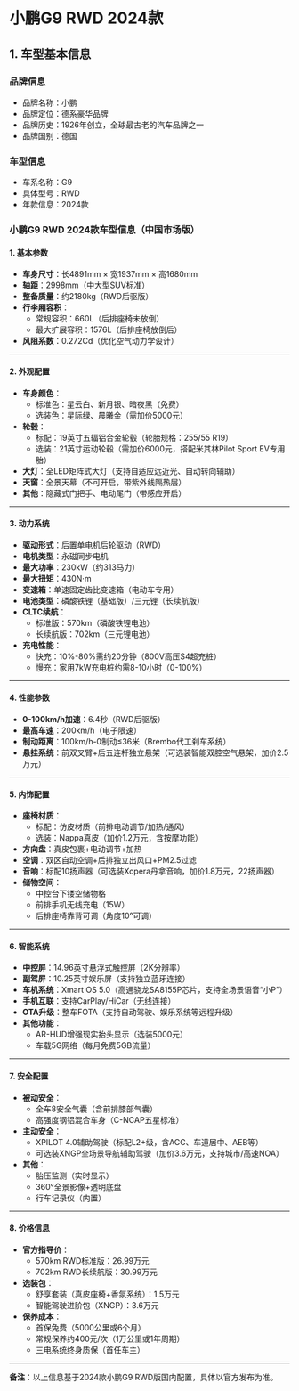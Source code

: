 
# 小鹏G9 RWD 2024款
## 1. 车型基本信息
### 品牌信息
- 品牌名称：小鹏
- 品牌定位：德系豪华品牌
- 品牌历史：1926年创立，全球最古老的汽车品牌之一
- 品牌国别：德国

### 车型信息
- 车系名称：G9
- 具体型号：RWD
- 年款信息：2024款

### 小鹏G9 RWD 2024款车型信息（中国市场版）  

#### **1. 基本参数**  
- **车身尺寸**：长4891mm × 宽1937mm × 高1680mm  
- **轴距**：2998mm（中大型SUV标准）  
- **整备质量**：约2180kg（RWD后驱版）  
- **行李厢容积**：  
  - 常规容积：660L（后排座椅未放倒）  
  - 最大扩展容积：1576L（后排座椅放倒后）  
- **风阻系数**：0.272Cd（优化空气动力学设计）  

---

#### **2. 外观配置**  
- **车身颜色**：  
  - 标准色：星云白、新月银、暗夜黑（免费）  
  - 选装色：星际绿、晨曦金（需加价5000元）  
- **轮毂**：  
  - 标配：19英寸五辐铝合金轮毂（轮胎规格：255/55 R19）  
  - 选装：21英寸运动轮毂（需加价6000元，搭配米其林Pilot Sport EV专用胎）  
- **大灯**：全LED矩阵式大灯（支持自适应远近光、自动转向辅助）  
- **天窗**：全景天幕（不可开启，带紫外线隔热层）  
- **其他**：隐藏式门把手、电动尾门（带感应开启）  

---

#### **3. 动力系统**  
- **驱动形式**：后置单电机后轮驱动（RWD）  
- **电机类型**：永磁同步电机  
- **最大功率**：230kW（约313马力）  
- **最大扭矩**：430N·m  
- **变速箱**：单速固定齿比变速箱（电动车专用）  
- **电池类型**：磷酸铁锂（基础版）/三元锂（长续航版）  
- **CLTC续航**：  
  - 标准版：570km（磷酸铁锂电池）  
  - 长续航版：702km（三元锂电池）  
- **充电性能**：  
  - 快充：10%-80%需约20分钟（800V高压S4超充桩）  
  - 慢充：家用7kW充电桩约需8-10小时（0-100%）  

---

#### **4. 性能参数**  
- **0-100km/h加速**：6.4秒（RWD后驱版）  
- **最高车速**：200km/h（电子限速）  
- **制动距离**：100km/h-0制动≤36米（Brembo代工刹车系统）  
- **悬挂系统**：前双叉臂+后五连杆独立悬架（可选装智能双腔空气悬架，加价2.5万元）  

---

#### **5. 内饰配置**  
- **座椅材质**：  
  - 标配：仿皮材质（前排电动调节/加热/通风）  
  - 选装：Nappa真皮（加价1.2万元，含按摩功能）  
- **方向盘**：真皮包裹+电动调节+加热  
- **空调**：双区自动空调+后排独立出风口+PM2.5过滤  
- **音响**：标配10扬声器（可选装Xopera丹拿音响，加价1.8万元，22扬声器）  
- **储物空间**：  
  - 中控台下镂空储物格  
  - 前排手机无线充电（15W）  
  - 后排座椅靠背可调（角度10°可调）  

---

#### **6. 智能系统**  
- **中控屏**：14.96英寸悬浮式触控屏（2K分辨率）  
- **副驾屏**：10.25英寸娱乐屏（支持独立蓝牙连接）  
- **车机系统**：Xmart OS 5.0（高通骁龙SA8155P芯片，支持全场景语音“小P”）  
- **手机互联**：支持CarPlay/HiCar（无线连接）  
- **OTA升级**：整车FOTA（支持自动驾驶、娱乐系统等远程升级）  
- **其他功能**：  
  - AR-HUD增强现实抬头显示（选装5000元）  
  - 车载5G网络（每月免费5GB流量）  

---

#### **7. 安全配置**  
- **被动安全**：  
  - 全车8安全气囊（含前排膝部气囊）  
  - 高强度钢铝混合车身（C-NCAP五星标准）  
- **主动安全**：  
  - XPILOT 4.0辅助驾驶（标配L2+级，含ACC、车道居中、AEB等）  
  - 可选装XNGP全场景导航辅助驾驶（加价3.6万元，支持城市/高速NOA）  
- **其他**：  
  - 胎压监测（实时显示）  
  - 360°全景影像+透明底盘  
  - 行车记录仪（内置）  

---

#### **8. 价格信息**  
- **官方指导价**：  
  - 570km RWD标准版：26.99万元  
  - 702km RWD长续航版：30.99万元  
- **选装包**：  
  - 舒享套装（真皮座椅+香氛系统）：1.5万元  
  - 智能驾驶进阶包（XNGP）：3.6万元  
- **保养成本**：  
  - 首保免费（5000公里或6个月）  
  - 常规保养约400元/次（1万公里或1年周期）  
  - 三电系统终身质保（首任车主）  

---

**备注**：以上信息基于2024款小鹏G9 RWD版国内配置，具体以官方发布为准。
